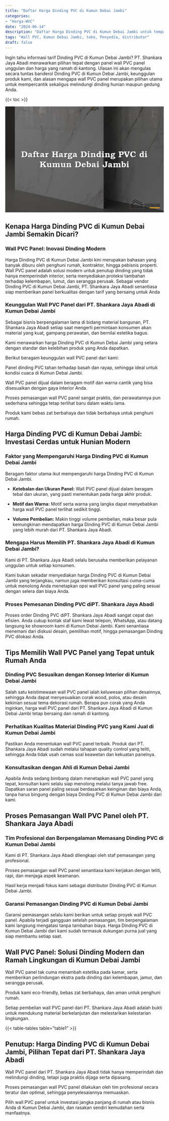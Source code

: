 ```yaml
---
title: "Daftar Harga Dinding PVC di Kumun Debai Jambi"
categories: 
- "Harga-WVC"
date: "2024-06-14"
description: "Daftar Harga Dinding PVC di Kumun Debai Jambi untuk tempat tinggal, kantor, serta gerai. Panel terbaik, pilihan motif, pilihan warna elegan, beserta servis pemasangan oleh tenaga ahli ahli serta garansi resmi!|Jasa penyediaan Dinding PVC di Kumun Debai Jambi untuk kebutuhan rumah, perkantoran, atau gerai, beserta panel terbaik dan penempatan oleh tenaga ahli ahli dan kepastian resmi.|Pilihan Dinding PVC di Kumun Debai Jambi yang terbukti bagi tempat tinggal, office, serta gerai, dengan produk unggulan dan pemasangan ditangani oleh tenaga ahli berpengalaman dan kepastian resmi.|Penyediaan Dinding PVC di Kumun Debai Jambi untuk tempat tinggal, perkantoran, dan toko, beserta produk terbaik dan penempatan dikerjakan oleh tim ahli, disertai beserta kepastian resmi.}"
tags: "Wall PVC, Kumun Debai Jambi, toko, Penyedia, distributor"
draft: false
---
```


Ingin tahu informasi tarif Dinding PVC di Kumun Debai Jambi? PT. Shankara Jaya Abadi menawarkan pilihan tepat dengan panel wall PVC panel unggulan dan harga yang ramah di kantong. Ulasan ini akan mengulas secara tuntas banderol Dinding PVC di Kumun Debai Jambi, keunggulan produk kami, dan alasan mengapa wall PVC panel merupakan pilihan utama untuk mempercantik sekaligus melindungi dinding hunian maupun gedung Anda.

{{< toc >}}

![Daftar Harga Dinding PVC di Kumun Debai Jambi](/images/Harga-WVC/Daftar-Harga-Dinding-PVC-di-Kumun-Debai-Jambi.png)


## Kenapa Harga Dinding PVC di Kumun Debai Jambi Semakin Dicari?

### Wall PVC Panel: Inovasi Dinding Modern

Harga Dinding PVC di Kumun Debai Jambi kini merupakan bahasan yang banyak diburu oleh penghuni rumah, kontraktor, hingga pebisnis properti. Wall PVC panel adalah solusi modern untuk penutup dinding yang tidak hanya memperindah interior, serta menyediakan proteksi tambahan terhadap kelembapan, lumut, dan serangga perusak. Sebagai vendor Dinding PVC di Kumun Debai Jambi, PT. Shankara Jaya Abadi senantiasa siap memberikan panel berkualitas dengan tarif yang bersaing untuk Anda

### Keunggulan Wall PVC Panel dari PT. Shankara Jaya Abadi di Kumun Debai Jambi

Sebagai bisnis berpengalaman lama di bidang material bangunan, PT. Shankara Jaya Abadi setiap saat mengerti permintaan konsumen akan material yang kuat, gampang perawatan, dan bernilai estetika bagus.

Kami menawarkan harga Dinding PVC di Kumun Debai Jambi yang setara dengan standar dan kelebihan produk yang Anda dapatkan.

Berikut beragam keunggulan wall PVC panel dari kami:

Panel dinding PVC tahan terhadap basah dan rayap, sehingga ideal untuk kondisi cuaca di Kumun Debai Jambi.

Wall PVC panel dijual dalam beragam motif dan warna cantik yang bisa disesuaikan dengan gaya interior Anda.

Proses pemasangan wall PVC panel sangat praktis, dan perawatannya pun sederhana sehingga tetap terlihat baru dalam waktu lama.

Produk kami bebas zat berbahaya dan tidak berbahaya untuk penghuni rumah.

## Harga Dinding PVC di Kumun Debai Jambi: Investasi Cerdas untuk Hunian Modern

### Faktor yang Mempengaruhi Harga Dinding PVC di Kumun Debai Jambi

Beragam faktor utama ikut mempengaruhi harga Dinding PVC di Kumun Debai Jambi.

- **Ketebalan dan Ukuran Panel:** Wall PVC panel dijual dalam beragam tebal dan ukuran, yang pasti menentukan pada harga akhir produk.

- **Motif dan Warna:** Motif serta warna yang langka dapat menyebabkan harga wall PVC panel terlihat sedikit tinggi.

- **Volume Pembelian:** Makin tinggi volume pembelian, maka besar pula kemungkinan mendapatkan harga Dinding PVC di Kumun Debai Jambi yang lebih murah dari PT. Shankara Jaya Abadi.

### Mengapa Harus Memilih PT. Shankara Jaya Abadi di Kumun Debai Jambi?

Kami di PT. Shankara Jaya Abadi selalu berusaha memberikan pelayanan unggulan untuk setiap konsumen.

Kami bukan sekadar menyediakan harga Dinding PVC di Kumun Debai Jambi yang terjangkau, namun juga memberikan konsultasi cuma-cuma untuk menolong Anda menetapkan opsi wall PVC panel yang paling sesuai dengan selera dan biaya Anda.

### Proses Pemesanan Dinding PVC diPT. Shankara Jaya Abadi

Proses order Dinding PVC diPT. Shankara Jaya Abadi sangat cepat dan efisien. Anda cukup kontak staf kami lewat telepon, WhatsApp, atau datang langsung ke showroom kami di Kumun Debai Jambi. Kami senantiasa menemani dari diskusi desain, pemilihan motif, hingga pemasangan Dinding PVC dilokasi Anda.

## Tips Memilih Wall PVC Panel yang Tepat untuk Rumah Anda

### Dinding PVC Sesuaikan dengan Konsep Interior di Kumun Debai Jambi

Salah satu keistimewaan wall PVC panel ialah keluwesan pilihan desainnya, sehingga Anda dapat menyesuaikan corak wood, polos, atau desain kekinian sesuai tema dekorasi rumah. Berapa pun corak yang Anda inginkan, harga wall PVC panel dari PT. Shankara Jaya Abadi di Kumun Debai Jambi tetap bersaing dan ramah di kantong.

### Perhatikan Kualitas Material Dinding PVC yang Kami Jual di Kumun Debai Jambi

Pastikan Anda menentukan wall PVC panel terbaik. Produk dari PT. Shankara Jaya Abadi sudah melalui tahapan quality control yang teliti, sehingga Anda tidak usah cemas soal keawetan dan kekuatan panelnya.

### Konsultasikan dengan Ahli di Kumun Debai Jambi

Apabila Anda sedang bimbang dalam menetapkan wall PVC panel yang tepat, konsultan kami selalu siap menolong melalui tanya jawab free. Dapatkan saran panel paling sesuai berdasarkan keinginan dan biaya Anda, tanpa harus bingung dengan biaya Dinding PVC di Kumun Debai Jambi dari kami.

## Proses Pemasangan Wall PVC Panel oleh PT. Shankara Jaya Abadi

### Tim Profesional dan Berpengalaman Memasang Dinding PVC di Kumun Debai Jambi

Kami di PT. Shankara Jaya Abadi dilengkapi oleh staf pemasangan yang profesional.

Proses pemasangan wall PVC panel senantiasa kami kerjakan dengan teliti, rapi, dan menjaga aspek keamanan.

Hasil kerja menjadi fokus kami sebagai distributor Dinding PVC di Kumun Debai Jambi.

### Garansi Pemasangan Dinding PVC di Kumun Debai Jambi

Garansi pemasangan selalu kami berikan untuk setiap proyek wall PVC panel. Apabila terjadi gangguan setelah pemasangan, tim berpengalaman kami langsung mengatasi tanpa tambahan biaya. Harga Dinding PVC di Kumun Debai Jambi dari kami sudah termasuk dukungan purna jual yang siap membantu setiap saat.

## Wall PVC Panel: Solusi Dinding Modern dan Ramah Lingkungan di Kumun Debai Jambi

Wall PVC panel tak cuma menambah estetika pada kamar, serta memberikan perlindungan ekstra pada dinding dari kelembapan, jamur, dan serangga perusak.

Produk kami eco-friendly, bebas zat berbahaya, dan aman untuk penghuni rumah.

Setiap pembelian wall PVC panel dari PT. Shankara Jaya Abadi adalah bukti untuk mendukung material berkelanjutan dan melestarikan kelestarian lingkungan.

{{< table-tables table="table1" >}}

## Penutup: Harga Dinding PVC di Kumun Debai Jambi, Pilihan Tepat dari PT. Shankara Jaya Abadi

Wall PVC panel dari PT. Shankara Jaya Abadi tidak hanya memperindah dan melindungi dinding, tetapi juga praktis dijaga serta dipasang.

Proses pemasangan wall PVC panel dilakukan oleh tim profesional secara teratur dan optimal, sehingga penyelesaiannya memuaskan.

Pilih wall PVC panel untuk investasi jangka panjang di rumah atau bisnis Anda di Kumun Debai Jambi, dan rasakan sendiri kemudahan serta manfaatnya.